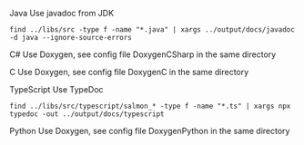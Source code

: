 Java
Use javadoc from JDK
```
find ../libs/src -type f -name "*.java" | xargs ../output/docs/javadoc -d java --ignore-source-errors
```

C#
Use Doxygen, see config file DoxygenCSharp in the same directory

C
Use Doxygen, see config file DoxygenC in the same directory

TypeScript
Use TypeDoc
```
find ../libs/src/typescript/salmon_* -type f -name "*.ts" | xargs npx typedoc -out ../output/docs/typescript
```

Python
Use Doxygen, see config file DoxygenPython in the same directory